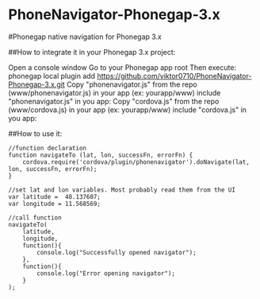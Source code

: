 PhoneNavigator-Phonegap-3.x
===========================

#Phonegap native navigation for Phonegap 3.x

##How to integrate it in your Phonegap 3.x project:

Open a console window
Go to your Phonegap app root
Then execute: phonegap local plugin add https://github.com/viktor0710/PhoneNavigator-Phonegap-3.x.git
Copy "phonenavigator.js" from the repo (www/phonenavigator.js) in your app (ex: yourapp/www)
include "phonenavigator.js" in you app:
Copy "cordova.js" from the repo (www/cordova.js) in your app (ex: yourapp/www)
include "cordova.js" in you app:

##How to use it:

```
//function declaration
function navigateTo (lat, lon, successFn, errorFn) {
    cordova.require('cordova/plugin/phonenavigator').doNavigate(lat, lon, successFn, errorFn);
}

//set lat and lon variables. Most probably read them from the UI
var latitude =  48.137607;
var longitude = 11.568569;

//call function
navigateTo(
    latitude,
    longitude,
    function(){
        console.log("Successfully opened navigator");
    },
    function(){
        console.log("Error opening navigator");
    }
);
```
